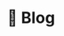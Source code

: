 ---
title: 💬 Blog

aliases: ["/blog/"]

# View.
#   1 = List
#   2 = Compact
#   3 = Card
view: 2

# Optional header image (relative to `static/media/` folder).
header: 
  image: "blog-header.jpg"
  caption: "Image adapated from [**inspirexpressmiami**](https://pixabay.com/es/users/inspirexpressmiami-263260/) on [Pixabay](https://pixabay.com/es/)"
---